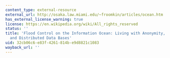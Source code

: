 ```yaml
---
content_type: external-resource
external_url: http://osaka.law.miami.edu/~froomkin/articles/ocean.htm
has_external_license_warning: true
license: https://en.wikipedia.org/wiki/All_rights_reserved
status: ''
title: 'Flood Control on the Information Ocean: Living with Anonymity, Digital Cash,
  and Distributed Data Bases'
uid: 32cb06c6-e83f-4261-814b-e9d8821c1083
wayback_url: ''
---
```

